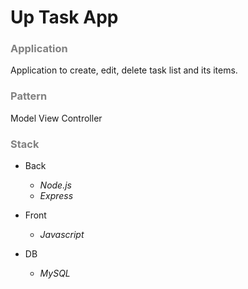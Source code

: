 
# Up Task App

<h3 style="color:gray;">Application</h3>

Application to create, edit, delete task list and its items.

<h3 style="color:gray;">Pattern</h3>

Model View Controller

<h3 style="color:gray;">Stack</h3>

* Back
  * *Node.js*
  * *Express*
  
* Front
  * *Javascript*

* DB
  * *MySQL*
